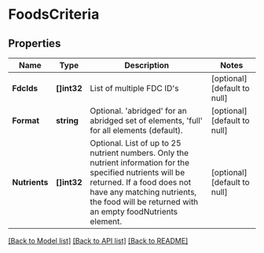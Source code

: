 # FoodsCriteria

## Properties
Name | Type | Description | Notes
------------ | ------------- | ------------- | -------------
**FdcIds** | **[]int32** | List of multiple FDC ID&#x27;s | [optional] [default to null]
**Format** | **string** | Optional. &#x27;abridged&#x27; for an abridged set of elements, &#x27;full&#x27; for all elements (default). | [optional] [default to null]
**Nutrients** | **[]int32** | Optional. List of up to 25 nutrient numbers. Only the nutrient information for the specified nutrients will be returned.  If a food does not have any matching nutrients, the food will be returned with an empty foodNutrients element. | [optional] [default to null]

[[Back to Model list]](../README.md#documentation-for-models) [[Back to API list]](../README.md#documentation-for-api-endpoints) [[Back to README]](../README.md)
